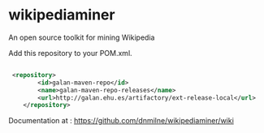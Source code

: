 wikipediaminer
==============

An open source toolkit for mining Wikipedia

Add this repository to your POM.xml.

```xml

 <repository>
        <id>galan-maven-repo</id>
        <name>galan-maven-repo-releases</name>
        <url>http://galan.ehu.es/artifactory/ext-release-local</url>
    </repository>

```
 Documentation at : https://github.com/dnmilne/wikipediaminer/wiki
